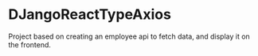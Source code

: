 # DJangoReactTypeAxios
Project based on creating an employee api to fetch data, and display it on the frontend. 
